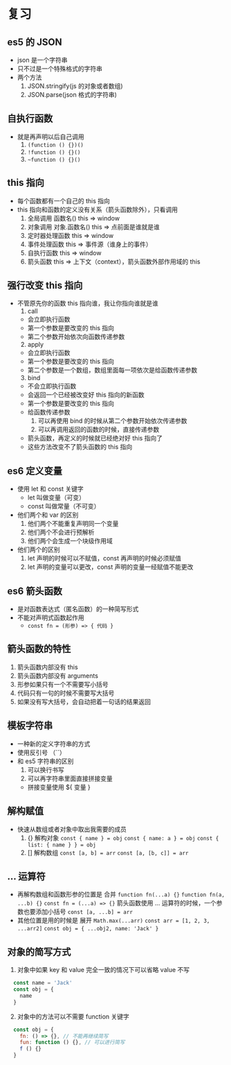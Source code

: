 # 复习

## es5 的 JSON

- json 是一个字符串
- 只不过是一个特殊格式的字符串
- 两个方法
  1. JSON.stringify(js 的对象或者数组)
  2. JSON.parse(json 格式的字符串)

## 自执行函数

- 就是再声明以后自己调用
  1. `(function () {})()`
  2. `!function () {}()`
  3. `~function () {}()`

## this 指向

- 每个函数都有一个自己的 this 指向
- this 指向和函数的定义没有关系（箭头函数除外），只看调用
  1. 全局调用 函数名() this => window
  2. 对象调用 对象.函数名() this => 点前面是谁就是谁
  3. 定时器处理函数 this => window
  4. 事件处理函数 this => 事件源（谁身上的事件）
  5. 自执行函数 this => window
  6. 箭头函数 this => 上下文（context），箭头函数外部作用域的 this

## 强行改变 this 指向

- 不管原先你的函数 this 指向谁，我让你指向谁就是谁
  1. call
    + 会立即执行函数
    + 第一个参数是要改变的 this 指向
    + 第二个参数开始依次向函数传递参数
  2. apply
    + 会立即执行函数
    + 第一个参数是要改变的 this 指向
    + 第二个参数是一个数组，数组里面每一项依次是给函数传递参数
  3. bind
    + 不会立即执行函数
    + 会返回一个已经被改变好 this 指向的新函数
    + 第一个参数是要改变的 this 指向
    + 给函数传递参数
      1. 可以再使用 bind 的时候从第二个参数开始依次传递参数
      2. 可以再调用返回的函数的时候，直接传递参数
  + 箭头函数，再定义的时候就已经绝对好 this 指向了
  + 这些方法改变不了箭头函数的 this 指向

## es6 定义变量

- 使用 let 和 const 关键字
  + let 叫做变量（可变）
  + const 叫做常量（不可变）
- 他们两个和 var 的区别
  1. 他们两个不能重复声明同一个变量
  2. 他们两个不会进行预解析
  3. 他们两个会生成一个块级作用域
- 他们两个的区别
  1. let 声明的时候可以不赋值，const 再声明的时候必须赋值
  3. let 声明的变量可以更改，const 声明的变量一经赋值不能更改

## es6 箭头函数

- 是对函数表达式（匿名函数）的一种简写形式
- 不能对声明式函数起作用
  + `const fn = (形参) => { 代码 }`

## 箭头函数的特性

1. 箭头函数内部没有 this
2. 箭头函数内部没有 arguments
3. 形参如果只有一个不需要写小括号
4. 代码只有一句的时候不需要写大括号
5. 如果没有写大括号，会自动把着一句话的结果返回

## 模板字符串

- 一种新的定义字符串的方式
- 使用反引号 （``）
- 和 es5 字符串的区别
  1. 可以换行书写
  2. 可以再字符串里面直接拼接变量
    + 拼接变量使用 ${ 变量 }

## 解构赋值

- 快速从数组或者对象中取出我需要的成员
  1. {} 解构对象
    `const { name } = obj`
    `const { name: a } = obj`
    `const { list: { name } } = obj`
  2. [] 解构数组
    `const [a, b] = arr`
    `const [a, [b, c]] = arr`

## ... 运算符

- 再解构数组和函数形参的位置是 合并
  `function fn(...a) {}`
  `function fn(a, ...b) {}`
  `const fn = (...a) => {}` 箭头函数使用 ... 运算符的时候，一个参数也要添加小括号
  `const [a, ...b] = arr`
- 其他位置是用的时候是 展开
  `Math.max(...arr)`
  `const arr = [1, 2, 3, ...arr2]`
  `const obj = { ...obj2, name: 'Jack' }`

## 对象的简写方式

1. 对象中如果 key 和 value 完全一致的情况下可以省略 value 不写
  ```javascript
    const name = 'Jack'
    const obj = {
      name
    }
  ```
2. 对象中的方法可以不需要 function 关键字
  ```javascript
    const obj = {
      fn: () => {}, // 不能再继续简写
      fun: function () {}, // 可以进行简写
      f () {}
    }
  ```
